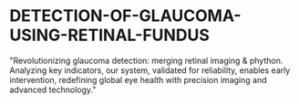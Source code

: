# DETECTION-OF-GLAUCOMA-USING-RETINAL-FUNDUS
"Revolutionizing glaucoma detection: merging retinal imaging &amp; phython. Analyzing key indicators, our system, validated for reliability, enables early intervention, redefining global eye health with precision imaging and advanced technology."
